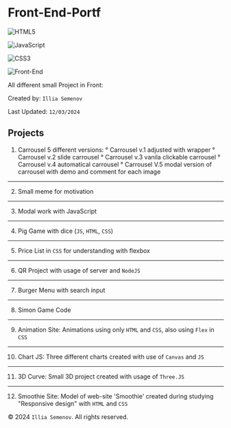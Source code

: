 # Front-End-Portf

![HTML5](https://img.shields.io/badge/html5-%23E34F26.svg?style=for-the-badge&logo=html5&logoColor=white)

![JavaScript](https://img.shields.io/badge/javascript-%23323330.svg?style=for-the-badge&logo=javascript&logoColor=%23F7DF1E)

![CSS3](https://img.shields.io/badge/css3-%231572B6.svg?style=for-the-badge&logo=css3&logoColor=white)

![Front-End](https://abbtech.az/storage/uploads/files/1687508692_1615533694-frontendd.svg)

All different small Project in Front:

Created by: `Illia Semenov`

Last Updated:
    `12/03/2024`

## Projects

1. Carrousel 5 different versions:
  ° Carrousel v.1 adjusted with wrapper
  ° Carrousel v.2 slide carrousel
  ° Carrousel v.3 vanila clickable carrousel
  ° Carrousel v.4 automatical carrousel
  ° Carrousel V.5 modal version of carrousel with demo and comment for each image

- - -

2. Small meme for motivation

- - -

3. Modal work with JavaScript

- - -

4. Pig Game with dice (`JS`, `HTML`, `CSS`)

- - -

5. Price List in `CSS` for understanding with flexbox

- - -

6. QR Project with usage of server and `NodeJS`

- - -

7. Burger Menu with search input

- - -

8. Simon Game Code

- - -

9. Animation Site: Animations using only `HTML` and `CSS`, also using `Flex` in `CSS`

- - -

10. Chart JS: Three different charts created with use of `Canvas` and `JS`

- - -

11. 3D Curve: Small 3D project created with usage of `Three.JS`

- - -

12. Smoothie Site: Model of web-site 'Smoothie' created during studying "Responsive design" with `HTML` and `CSS`

© 2024 `Illia Semenov`. All rights reserved.
